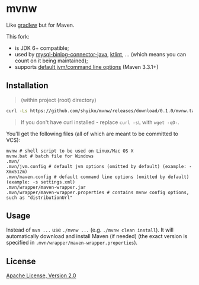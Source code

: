 # mvnw

Like [gradlew](http://www.gradle.org/docs/current/userguide/gradle_wrapper.html) but for Maven.

This fork:
- is JDK 6+ compatible;
- used by [mysql-binlog-connector-java](https://github.com/shyiko/mysql-binlog-connector-java), [ktlint](https://github.com/shyiko/ktlint), ...
 (which means you can count on it being maintained);
- supports [default jvm/command line options](https://maven.apache.org/docs/3.3.1/release-notes.html) (Maven 3.3.1+)

## Installation

> (within project (root) directory)

```sh
curl -Ls https://github.com/shyiko/mvnw/releases/download/0.1.0/mvnw.tar.gz | tar xvz
```

> If you don't have curl installed - replace `curl -sL` with `wget -qO-`.

You'll get the following files (all of which are meant to be committed to VCS):

    mvnw # shell script to be used on Linux/Mac OS X
    mvnw.bat # batch file for Windows
    .mvn/
    .mvn/jvm.config # default jvm options (omitted by default) (example: -Xmx512m)
    .mvn/maven.config # default command line options (omitted by default) (example: -s settings.xml)
    .mvn/wrapper/maven-wrapper.jar
    .mvn/wrapper/maven-wrapper.properties # contains mvnw config options, such as "distributionUrl"

## Usage

Instead of `mvn ...` use `./mvnw ...` (e.g. `./mvnw clean install`).
It will automatically download and install Maven (if needed) (the exact version is specified in `.mvn/wrapper/maven-wrapper.properties`).

## License

[Apache License, Version 2.0](http://www.apache.org/licenses/LICENSE-2.0)